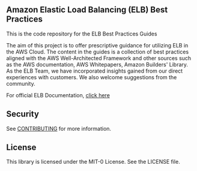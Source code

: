 ## Amazon Elastic Load Balancing (ELB) Best Practices

This is the code repository for the ELB Best Practices Guides

The aim of this project is to offer prescriptive guidance for utilizing ELB in the AWS Cloud. The content in the guides is a collection of best practices aligned with the AWS Well-Architected Framework and other sources such as the AWS documentation, AWS Whitepapers, Amazon Builders' Library. As the ELB Team, we have incorporated insights gained from our direct experiences with customers. We also welcome suggestions from the community.

For official ELB Documentation, [click here](https://docs.aws.amazon.com/elasticloadbalancing/)

## Security

See [CONTRIBUTING](CONTRIBUTING.md#security-issue-notifications) for more information.

## License

This library is licensed under the MIT-0 License. See the LICENSE file.

